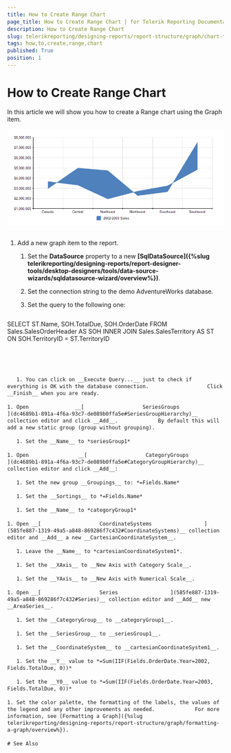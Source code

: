 ```yaml
---
title: How to Create Range Chart
page_title: How to Create Range Chart | for Telerik Reporting Documentation
description: How to Create Range Chart
slug: telerikreporting/designing-reports/report-structure/graph/chart-types/range-charts/how-to-create-range-chart
tags: how,to,create,range,chart
published: True
position: 1
---
```


# How to Create Range Chart



In this article we will show you how to create a Range chart using the Graph item.         

  ![Range Area Chart](images/Graph/RangeAreaChart.png)

## 

1. Add a new graph item to the report.

   1. Set the __DataSource__ property to a new                    __[SqlDataSource]({%slug telerikreporting/designing-reports/report-designer-tools/desktop-designers/tools/data-source-wizards/sqldatasource-wizard/overview%})__.                 

   1. Set the connection string to the demo AdventureWorks database.

   1. Set the query to the following one:

	
    ````sql

SELECT ST.Name, SOH.TotalDue, SOH.OrderDate
FROM Sales.SalesOrderHeader AS SOH
INNER JOIN Sales.SalesTerritory AS ST ON SOH.TerritoryID = ST.TerritoryID
````




   1. You can click on __Execute Query...__ just to check if everything is OK with the database connection.                   Click __Finish__ when you are ready.                 

1. Open               __[                   SeriesGroups                 ](dc4689b1-891a-4f6a-93c7-de089b0ffa5e#SeriesGroupHierarchy)__               collection editor and click __Add__.             By default this will add a new static group (group without grouping).             

   1. Set the __Name__ to *seriesGroup1*

1. Open                __[                   CategoryGroups                 ](dc4689b1-891a-4f6a-93c7-de089b0ffa5e#CategoryGroupHierarchy)__ collection editor and click __Add__:             

   1. Set the new group __Groupings__ to: *=Fields.Name*

   1. Set the __Sortings__ to *=Fields.Name*

   1. Set the __Name__ to *categoryGroup1*

1. Open __[                   CoordinateSystems                 ](585fe887-1319-49a5-a848-869286f7c432#CoordinateSystems)__ collection editor and __Add__ a new __CartesianCoordinateSystem__.             

   1. Leave the __Name__ to *cartesianCoordinateSystem1*.                 

   1. Set the __XAxis__ to __New Axis with Category Scale__.                 

   1. Set the __YAxis__ to __New Axis with Numerical Scale__.                 

1. Open __[                   Series                 ](585fe887-1319-49a5-a848-869286f7c432#Series)__ collection editor and __Add__ new __AreaSeries__.             

   1. Set the __CategoryGroup__ to __categoryGroup1__.                 

   1. Set the __SeriesGroup__ to __seriesGroup1__.                 

   1. Set the __CoordinateSystem__ to __cartesianCoordinateSystem1__.                 

   1. Set the __Y__ value to *=Sum(IIF(Fields.OrderDate.Year=2002, Fields.TotalDue, 0))*

   1. Set the __Y0__ value to *=Sum(IIF(Fields.OrderDate.Year=2003, Fields.TotalDue, 0))*

1. Set the color palette, the formatting of the labels, the values of the legend and any other improvements as needed.             For more information, see [Formatting a Graph]({%slug telerikreporting/designing-reports/report-structure/graph/formatting-a-graph/overview%}).             

# See Also

